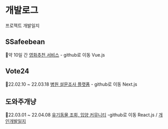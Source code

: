 # 개발로그
프로젝트 개발일지

## SSafeebean
📅약 10일 간
[영화추천 서비스](https://github.com/Hyojeong721/ssafee_bean_client) - github로 이동
Vue.js

## Vote24
📅22.02.10 ~ 22.03.18
[병원 설문조사 플랫폼](https://github.com/Hyojeong721/velog/blob/default/Vote24.md) - github로 이동
Next.js

## 도와주개냥
📅22.03.01 ~ 22.04.08
[유기동물 조회, 입양 커뮤니티](https://github.com/pinako-and-the-geniuses/help-dogs-and-cats) -github로 이동
React.js / 
[개인개발일지](https://velog.io/@ase0574/%EB%8F%84%EC%99%80%EC%A3%BC%EA%B0%9C%EB%83%A5-%EA%B0%9C%EB%B0%9C%EC%9D%BC%EC%A7%80)
